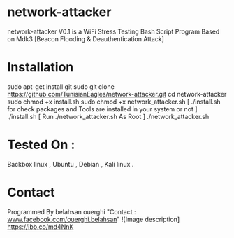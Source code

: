 # network-attacker
network-attacker V0.1 is a WiFi Stress Testing Bash Script Program Based on Mdk3 [Beacon Flooding & Deauthentication Attack]
# Installation
sudo apt-get install git
sudo git clone https://github.com/TunisianEagles/network-attacker.git
cd network-attacker
sudo chmod +x install.sh
sudo chmod +x network_attacker.sh
[ ./install.sh for check packages and Tools are installed in your system or not ]
./install.sh
[ Run ./network_attacker.sh As Root ]
./network_attacker.sh
# Tested On :
Backbox linux , Ubuntu , Debian , Kali linux .
# Contact
Programmed By belahsan ouerghi "Contact : www.facebook.com/ouerghi.belahsan"
 ![Image description] https://ibb.co/md4NnK
